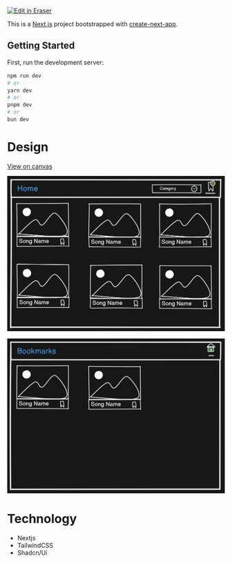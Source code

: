 <p><a target="_blank" href="https://app.eraser.io/workspace/3mjFCmyDjr227iXZ1v2s" id="edit-in-eraser-github-link"><img alt="Edit in Eraser" src="https://firebasestorage.googleapis.com/v0/b/second-petal-295822.appspot.com/o/images%2Fgithub%2FOpen%20in%20Eraser.svg?alt=media&amp;token=968381c8-a7e7-472a-8ed6-4a6626da5501"></a></p>

This is a [﻿Next.js](https://nextjs.org/) project bootstrapped with [﻿create-next-app](https://github.com/vercel/next.js/tree/canary/packages/create-next-app).

## Getting Started
First, run the development server:

```bash
npm run dev
# or
yarn dev
# or
pnpm dev
# or
bun dev
```
# Design
[﻿View on canvas](https://app.eraser.io/workspace/3mjFCmyDjr227iXZ1v2s?elements=IW1H7tdXh9NyURgvAcYSwA) 

![image.png](/.eraser/3mjFCmyDjr227iXZ1v2s___pmqb1QGVsbZhSwZv26G9OXA4bwD3___VREUeAwZzqfPwjjffjU_E.png "image.png")



![image.png](/.eraser/3mjFCmyDjr227iXZ1v2s___pmqb1QGVsbZhSwZv26G9OXA4bwD3___8k4RbQc__n9YZ0aYVCTBV.png "image.png")



# Technology
- Nextjs
- TailwindCSS
- Shadcn/Ui



<!--- Eraser file: https://app.eraser.io/workspace/3mjFCmyDjr227iXZ1v2s --->
